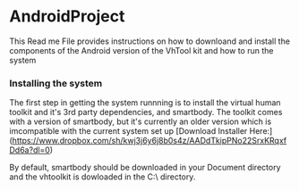 # AndroidProject 
This Read me File provides instructions on how to downloand and install the components of the Android version of the VhTool kit and how to run the system


### Installing the system 
The first step in getting the system runnning is to install the virtual human toolkit and it's 3rd party dependencies, and smartbody.
The toolkit comes with a version of smartbody, but it's currently an older version which is imcompatible with the current system set up 
[Download Installer Here:] (https://www.dropbox.com/sh/kwj3j6y6j8b0s4z/AADdTkipPNo22SrxKRqxfDd6a?dl=0)

By default, smartbody should be downloaded in your Document directory and the vhtoolkit is dowloaded in the C:\ directory. 

